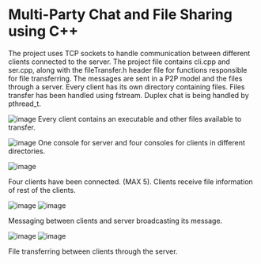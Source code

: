 # Multi-Party Chat and File Sharing using C++

The project uses TCP sockets to handle communication between different clients connected to the server. The project file contains cli.cpp and ser.cpp, along with the fileTransfer.h header file for functions responsible for file transferring. The messages are sent in a P2P model and the files through a server. Every client has its own directory containing files. Files transfer has been handled using fstream. Duplex chat is being handled by pthread_t.


![image](https://github.com/abdullah-ihsan/Multi-Party-Chat-and-File-Sharing-using-C-/assets/65601738/b82da6c5-70c7-48bc-bcee-96ce4aa6b912)
Every client contains an executable and other files available to transfer.


![image](https://github.com/abdullah-ihsan/Multi-Party-Chat-and-File-Sharing-using-C-/assets/65601738/e9f9c405-f654-4bdb-b364-99f6ca9c077b)
One console for server and four consoles for clients in different directories.

![image](https://github.com/abdullah-ihsan/Multi-Party-Chat-and-File-Sharing-using-C-/assets/65601738/53c4405c-5bae-4ce9-b58e-ac16e9e5d743)

Four clients have been connected. (MAX 5). Clients receive file information of rest of the clients.


![image](https://github.com/abdullah-ihsan/Multi-Party-Chat-and-File-Sharing-using-C-/assets/65601738/eb5caed8-8bf8-4893-90d7-f1953fbfa9a7)
![image](https://github.com/abdullah-ihsan/Multi-Party-Chat-and-File-Sharing-using-C-/assets/65601738/ecdbc7f3-909c-4b34-af3f-8f60fcf6283f)

Messaging between clients and server broadcasting its message.



![image](https://github.com/abdullah-ihsan/Multi-Party-Chat-and-File-Sharing-using-C-/assets/65601738/b124eda4-6353-4810-8b73-d726c23a9779)
![image](https://github.com/abdullah-ihsan/Multi-Party-Chat-and-File-Sharing-using-C-/assets/65601738/6c3fad7e-eb85-4f9b-8272-7c58e6e5189a)

File transferring between clients through the server.
  
